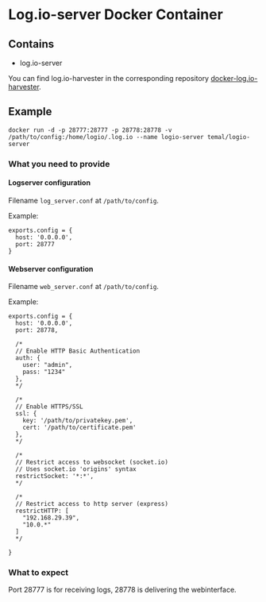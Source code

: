 # Log.io-server Docker Container

## Contains
- log.io-server

You can find log.io-harvester in the corresponding repository [docker-log.io-harvester](https://github.com/temal-/docker-log.io-harvester).

## Example 

```
docker run -d -p 28777:28777 -p 28778:28778 -v /path/to/config:/home/logio/.log.io --name logio-server temal/logio-server
```

### What you need to provide
#### Logserver configuration
Filename `log_server.conf` at `/path/to/config`.

Example:
```
exports.config = {
  host: '0.0.0.0',
  port: 28777
}
````

#### Webserver configuration
Filename `web_server.conf` at `/path/to/config`.

Example:
```
exports.config = {
  host: '0.0.0.0',
  port: 28778,

  /* 
  // Enable HTTP Basic Authentication
  auth: {
    user: "admin",
    pass: "1234"
  },
  */

  /* 
  // Enable HTTPS/SSL
  ssl: {
    key: '/path/to/privatekey.pem',
    cert: '/path/to/certificate.pem'
  },
  */

  /*
  // Restrict access to websocket (socket.io)
  // Uses socket.io 'origins' syntax
  restrictSocket: '*:*',
  */

  /*
  // Restrict access to http server (express)
  restrictHTTP: [
    "192.168.29.39",
    "10.0.*"
  ]
  */

}
```

### What to expect
Port 28777 is for receiving logs, 28778 is delivering the webinterface.

